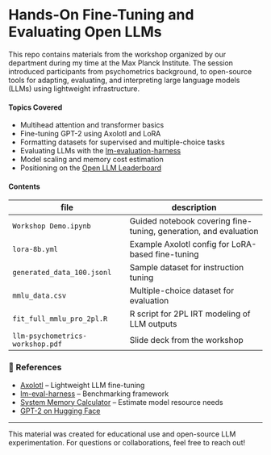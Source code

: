 # Hands-On Fine-Tuning and Evaluating Open LLMs

This repo contains materials from the workshop organized by our department during my time at the Max Planck Institute. The session introduced participants from psychometrics background, to open-source tools for adapting, evaluating, and interpreting large language models (LLMs) using lightweight infrastructure.

#### Topics Covered
- Multihead attention and transformer basics
- Fine-tuning GPT-2 using Axolotl and LoRA
- Formatting datasets for supervised and multiple-choice tasks
- Evaluating LLMs with the [lm-evaluation-harness](https://github.com/EleutherAI/lm-evaluation-harness)
- Model scaling and memory cost estimation
- Positioning on the [Open LLM Leaderboard](https://huggingface.co/spaces/open-llm-leaderboard/open_llm_leaderboard)

#### Contents

| file                      | description |
|---------------------------|-------------|
| `Workshop Demo.ipynb`     | Guided notebook covering fine-tuning, generation, and evaluation |
| `lora-8b.yml`             | Example Axolotl config for LoRA-based fine-tuning |
| `generated_data_100.jsonl` | Sample dataset for instruction tuning |
| `mmlu_data.csv`           | Multiple-choice dataset for evaluation |
| `fit_full_mmlu_pro_2pl.R` | R script for 2PL IRT modeling of LLM outputs |
| `llm-psychometrics-workshop.pdf` | Slide deck from the workshop |

### 🔗 References
- [Axolotl](https://github.com/axolotl-ai-cloud/axolotl) – Lightweight LLM fine-tuning
- [lm-eval-harness](https://github.com/EleutherAI/lm-evaluation-harness) – Benchmarking framework
- [System Memory Calculator](https://llm-system-requirements.streamlit.app/) – Estimate model resource needs
- [GPT-2 on Hugging Face](https://huggingface.co/openai-community/gpt2)

---

This material was created for educational use and open-source LLM experimentation. For questions or collaborations, feel free to reach out!
